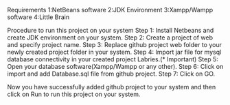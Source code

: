 Requirements
1:NetBeans software
2:JDK Environment
3:Xampp/Wampp software
4:Little Brain

Procedure to run this project on your system
Step 1: Install Netbeans and create JDK environment on your system.
Step 2: Create a project of web and specify project name.
Step 3: Replace github project web folder to your newly created project folder in your system.
Step 4: Import jar file for mysql database connectivity in your created project Labries.(* Important)
Step 5: Open your database software(Xampp/Wampp or any other).
Step 6: Click on import and add Database.sql file from github project.
Step 7: Click on GO.
 
Now you have successfully added github project to your system and then click on Run to run this project on your system.

